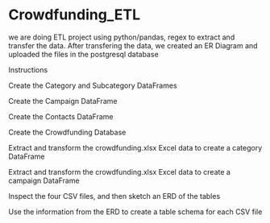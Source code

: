 # Crowdfunding_ETL
we are doing ETL project using python/pandas, regex to extract and transfer the data. After transfering the data, we created an ER Diagram and uploaded the files 
in the postgresql database

Instructions

Create the Category and Subcategory DataFrames


Create the Campaign DataFrame


Create the Contacts DataFrame


Create the Crowdfunding Database

Extract and transform the crowdfunding.xlsx Excel data to create a category DataFrame


Extract and transform the crowdfunding.xlsx Excel data to create a campaign DataFrame


Inspect the four CSV files, and then sketch an ERD of the tables


Use the information from the ERD to create a table schema for each CSV file
